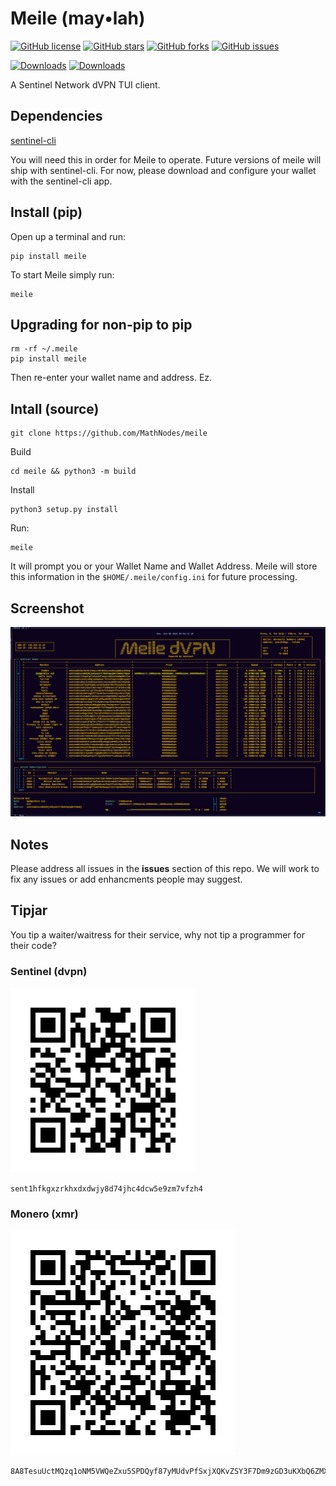 # Meile (may•lah)
[![GitHub license](https://img.shields.io/github/license/mathnodes/meile?style=for-the-badge)](https://github.com/MathNodes/meile/blob/main/LICENSE)
[![GitHub stars](https://img.shields.io/github/stars/mathnodes/meile?style=for-the-badge)](https://github.com/mathnodes/meile/stargazers)
[![GitHub forks](https://img.shields.io/github/forks/mathnodes/meile?style=for-the-badge)](https://github.com/mathnodes/meile/network)
[![GitHub issues](https://img.shields.io/github/issues/mathnodes/meile?style=for-the-badge)](https://github.com/mathnodes/meile/issues)

[![Downloads](https://static.pepy.tech/personalized-badge/meile?period=total&units=international_system&left_color=black&right_color=orange&left_text=pip)](https://pepy.tech/project/meile)
[![Downloads](https://static.pepy.tech/personalized-badge/meile?period=month&units=international_system&left_color=black&right_color=orange&left_text=pip%20(month))](https://pepy.tech/project/meile)

A Sentinel Network dVPN TUI client. 

## Dependencies
[sentinel-cli](https://github.com/sentinel-official/cli-client)

You will need this in order for Meile to operate. Future versions of meile will ship with sentinel-cli. For now, please download and configure your wallet with the sentinel-cli app. 

## Install (pip)

Open up a terminal and run:

```shell
pip install meile
```

To start Meile simply run:

```shell
meile
```

## Upgrading for non-pip to pip
```shell
rm -rf ~/.meile
pip install meile
```

Then re-enter your wallet name and address. Ez. 

## Intall (source)

```shell
git clone https://github.com/MathNodes/meile
```

Build
```shell
cd meile && python3 -m build
```

Install
```shell
python3 setup.py install
```

Run:
```shell
meile
```

It will prompt you or your Wallet Name and Wallet Address. Meile will store this information in the `$HOME/.meile/config.ini` for future processing.

## Screenshot
![img/scrshot.png](img/scrshot.png)

## Notes
Please address all issues in the **issues** section of this repo. We will work
to fix any issues or add enhancments people may suggest. 

## Tipjar
You tip a waiter/waitress for their service, why not tip a programmer for their code?

### Sentinel (dvpn)

![img/dvpn.png](img/dvpn.png)

```shell
sent1hfkgxzrkhxdxdwjy8d74jhc4dcw5e9zm7vfzh4
```


### Monero (xmr)

![img/xmr.png](img/xmr.png)

```shell
8A8TesuUctMQzq1oNM5VWQeZxu5SPDQyf87yMUdvPfSxjXQKvZSY3F7Dm9zGD3uKXbQ6ZMXGRydyQAGGQvBSfeVZBtJxh8A
```




